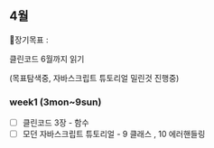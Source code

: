 ## 4월

🍊장기목표 :

클린코드 6월까지 읽기

(목표탐색중, 자바스크립트 튜토리얼 밀린것 진행중)


### week1 (3mon~9sun)

- [ ]  클린코드 3장 - 함수
- [ ]  모던 자바스크립트 튜토리얼 - 9 클래스 , 10 에러핸들링
